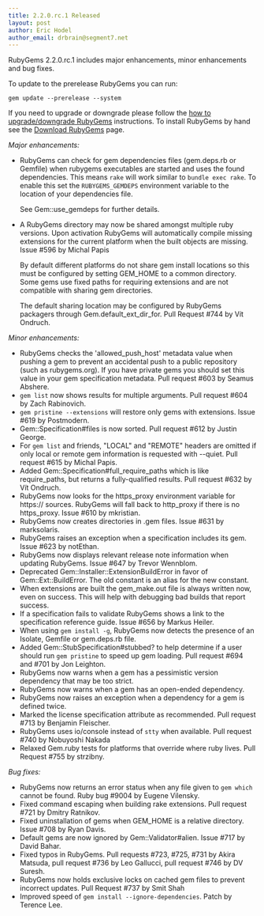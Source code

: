 ```yaml
---
title: 2.2.0.rc.1 Released
layout: post
author: Eric Hodel
author_email: drbrain@segment7.net
---
```


RubyGems 2.2.0.rc.1 includes major enhancements, minor enhancements and bug fixes.

To update to the prerelease RubyGems you can run:

    gem update --prerelease --system

If you need to upgrade or downgrade please follow the [how to upgrade/downgrade
RubyGems][upgrading] instructions.  To install RubyGems by hand see the
[Download RubyGems][download] page.

_Major enhancements:_

* RubyGems can check for gem dependencies files (gem.deps.rb or Gemfile) when rubygems executables are started and uses the found dependencies.  This means `rake` will work similar to `bundle exec rake`.  To enable this set the `RUBYGEMS_GEMDEPS` environment variable to the location of your dependencies file.

  See Gem::use_gemdeps for further details.

* A RubyGems directory may now be shared amongst multiple ruby versions.  Upon activation RubyGems will automatically compile missing extensions for the current platform when the built objects are missing.  Issue #596 by Michal Papis

  By default different platforms do not share gem install locations so this
  must be configured by setting GEM_HOME to a common directory.  Some gems use
  fixed paths for requiring extensions and are not compatible with sharing gem
  directories.

  The default sharing location may be configured by RubyGems packagers through
  Gem.default_ext_dir_for.  Pull Request #744 by Vít Ondruch.

_Minor enhancements:_

* RubyGems checks the 'allowed_push_host' metadata value when pushing a gem to prevent an accidental push to a public repository (such as rubygems.org). If you have private gems you should set this value in your gem specification metadata.  Pull request #603 by Seamus Abshere.
* `gem list` now shows results for multiple arguments.  Pull request #604 by Zach Rabinovich.
* `gem pristine --extensions` will restore only gems with extensions.  Issue #619 by Postmodern.
* Gem::Specification#files is now sorted.  Pull request #612 by Justin George.
* For `gem list` and friends, "LOCAL" and "REMOTE" headers are omitted if only local or remote gem information is requested with --quiet.  Pull request #615 by Michal Papis.
* Added Gem::Specification#full_require_paths which is like require_paths, but returns a fully-qualified results.  Pull request #632 by Vít Ondruch.
* RubyGems now looks for the https_proxy environment variable for https:// sources.  RubyGems will fall back to http_proxy if there is no https_proxy. Issue #610 by mkristian.
* RubyGems now creates directories in .gem files.  Issue #631 by marksolaris.
* RubyGems raises an exception when a specification includes its gem.  Issue #623 by notEthan.
* RubyGems now displays relevant release note information when updating RubyGems.  Issue #647 by Trevor Wennblom.
* Deprecated Gem::Installer::ExtensionBuildError in favor of Gem::Ext::BuildError.  The old constant is an alias for the new constant.
* When extensions are built the gem_make.out file is always written now, even on success.  This will help with debugging bad builds that report success.
* If a specification fails to validate RubyGems shows a link to the specification reference guide.  Issue #656 by Markus Heiler.
* When using `gem install -g`, RubyGems now detects the presence of an Isolate, Gemfile or gem.deps.rb file.
* Added Gem::StubSpecification#stubbed? to help determine if a user should run `gem pristine` to speed up gem loading.  Pull request #694 and #701 by Jon Leighton.
* RubyGems now warns when a gem has a pessimistic version dependency that may be too strict.
* RubyGems now warns when a gem has an open-ended dependency.
* RubyGems now raises an exception when a dependency for a gem is defined twice.
* Marked the license specification attribute as recommended.  Pull request #713 by Benjamin Fleischer.
* RubyGems uses io/console instead of `stty` when available.  Pull request #740 by Nobuyoshi Nakada
* Relaxed Gem.ruby tests for platforms that override where ruby lives.  Pull Request #755 by strzibny.

_Bug fixes:_

* RubyGems now returns an error status when any file given to `gem which` cannot be found.  Ruby bug #9004 by Eugene Vilensky.
* Fixed command escaping when building rake extensions.  Pull request #721 by Dmitry Ratnikov.
* Fixed uninstallation of gems when GEM_HOME is a relative directory.  Issue #708 by Ryan Davis.
* Default gems are now ignored by Gem::Validator#alien.  Issue #717 by David Bahar.
* Fixed typos in RubyGems.  Pull requests #723, #725, #731 by Akira Matsuda, pull request #736 by Leo Gallucci, pull request #746 by DV Suresh.
* RubyGems now holds exclusive locks on cached gem files to prevent incorrect updates.  Pull Request #737 by Smit Shah
* Improved speed of `gem install --ignore-dependencies`.  Patch by Terence Lee.


[download]: http://rubygems.org/pages/download
[upgrading]: http://docs.seattlerb.org/rubygems/UPGRADING_rdoc.html

